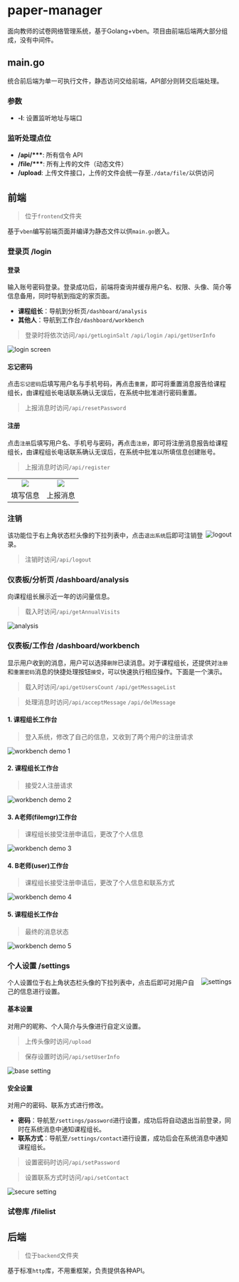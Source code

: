 # paper-manager
面向教师的试卷网络管理系统，基于Golang+vben。项目由前端后端两大部分组成，没有中间件。

## main.go
统合前后端为单一可执行文件，静态访问交给前端，API部分则转交后端处理。
### 参数
- **-l**: 设置监听地址与端口
### 监听处理点位
- **/api/\*\*\***: 所有信令 API
- **/file/\*\*\***: 所有上传的文件（动态文件）
- **/upload**: 上传文件接口，上传的文件会统一存至`./data/file/`以供访问


## 前端
> 位于`frontend`文件夹

基于`vben`编写前端页面并编译为静态文件以供`main.go`嵌入。

### 登录页 /login

#### 登录
输入账号密码登录。登录成功后，前端将查询并缓存用户名、权限、头像、简介等信息备用，同时导航到指定的家页面。
- **课程组长**：导航到分析页`/dashboard/analysis`
- **其他人**：导航到工作台`/dashboard/workbench`
> 登录时将依次访问`/api/getLoginSalt` `/api/login` `/api/getUserInfo`

![login screen](https://user-images.githubusercontent.com/41315874/226117983-c1e69916-def0-4746-939a-5041412b755f.png)

#### 忘记密码
点击`忘记密码`后填写用户名与手机号码，再点击`重置`，即可将重置消息报告给课程组长，由课程组长电话联系确认无误后，在系统中批准进行密码重置。
> 上报消息时访问`/api/resetPassword`
#### 注册
点击`注册`后填写用户名、手机号与密码，再点击`注册`，即可将注册消息报告给课程组长，由课程组长电话联系确认无误后，在系统中批准以所填信息创建账号。
> 上报消息时访问`/api/register`

<table>
	<tr>
		<td align="center"><img src="https://user-images.githubusercontent.com/41315874/226804117-40cfe055-d4ca-440f-9129-1599a126f520.png"></td>
		<td align="center"><img src="https://user-images.githubusercontent.com/41315874/226804339-936e38df-e8ea-4d85-a29f-75f191538fee.png"></td>
	</tr>
    <tr>
		<td align="center">填写信息</td>
		<td align="center">上报消息</td>
	</tr>
</table>

### 注销

<img align="right" src="https://user-images.githubusercontent.com/41315874/226120865-9f8d57bf-3884-420e-9ff6-008f50fb52d6.png" alt="logout" />

该功能位于右上角状态栏头像的下拉列表中，点击`退出系统`后即可注销登录。
> 注销时访问`/api/logout`

### 仪表板/分析页 /dashboard/analysis
向课程组长展示近一年的访问量信息。
> 载入时访问`/api/getAnnualVisits`

![analysis](https://user-images.githubusercontent.com/41315874/226802920-f6b43a7b-6191-4dcb-9f48-364c161c1cfd.png)

### 仪表板/工作台 /dashboard/workbench
显示用户收到的消息，用户可以选择`删除`已读消息。对于课程组长，还提供对`注册`和`重置密码`消息的快捷处理按钮`接受`，可以快速执行相应操作。下面是一个演示。
> 载入时访问`/api/getUsersCount` `/api/getMessageList`

> 处理消息时访问`/api/acceptMessage` `/api/delMessage`
#### 1. 课程组长工作台
> 登入系统，修改了自己的信息，又收到了两个用户的注册请求

![workbench demo 1](https://user-images.githubusercontent.com/41315874/226808521-92b2a857-4b56-4185-b654-759e2d43d415.png)

#### 2. 课程组长工作台
> 接受2人注册请求

![workbench demo 2](https://user-images.githubusercontent.com/41315874/226808582-ebea1c32-a69f-4054-8b46-8f3f5799eb9f.png)

#### 3. A老师(filemgr)工作台
> 课程组长接受注册申请后，更改了个人信息

![workbench demo 3](https://user-images.githubusercontent.com/41315874/226806112-344bafc1-70f1-4408-bcd0-2cd6896c7269.png)

#### 4. B老师(user)工作台
> 课程组长接受注册申请后，更改了个人信息和联系方式

![workbench demo 4](https://user-images.githubusercontent.com/41315874/226806143-ce5a833a-f30d-4f51-945e-bf4b83459758.png)

#### 5. 课程组长工作台
> 最终的消息状态

![workbench demo 5](https://user-images.githubusercontent.com/41315874/226806212-8ad2406c-2172-4a58-a0c9-7d65081dd3e8.png)

### 个人设置 /settings

<img align="right" src="https://user-images.githubusercontent.com/41315874/226120888-ce79c227-7f0f-4681-ab74-99ce4433d768.png" alt="settings" />

个人设置位于右上角状态栏头像的下拉列表中，点击后即可对用户自己的信息进行设置。
#### 基本设置
对用户的昵称、个人简介与头像进行自定义设置。
> 上传头像时访问`/upload`

> 保存设置时访问`/api/setUserInfo`

![base setting](https://user-images.githubusercontent.com/41315874/226120541-e2cc77e7-6601-49bb-8f8e-fe6d348f210b.png)

#### 安全设置
对用户的密码、联系方式进行修改。
- **密码**：导航至`/settings/password`进行设置，成功后将自动退出当前登录，同时在系统消息中通知课程组长。
- **联系方式**：导航至`/settings/contact`进行设置，成功后会在系统消息中通知课程组长。
> 设置密码时访问`/api/setPassword`

> 设置联系方式时访问`/api/setContact`

![secure setting](https://user-images.githubusercontent.com/41315874/226120560-83a8fa95-f2db-4202-8aee-a99c32b55b43.png)

### 试卷库 /filelist


## 后端
> 位于`backend`文件夹

基于标准`http`库，不用重框架，负责提供各种API。

